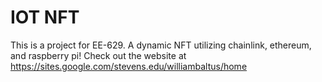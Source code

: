 # IOT NFT
This is a project for EE-629. A dynamic NFT utilizing chainlink, ethereum, and raspberry pi!
Check out the website at https://sites.google.com/stevens.edu/williambaltus/home
